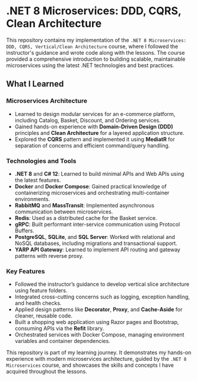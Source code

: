 
# .NET 8 Microservices: DDD, CQRS, Clean Architecture

This repository contains my implementation of the `.NET 8 Microservices: DDD, CQRS, Vertical/Clean Architecture` course, where I followed the instructor's guidance and wrote code along with the lessons. The course provided a comprehensive introduction to building scalable, maintainable microservices using the latest .NET technologies and best practices.

## What I Learned

### Microservices Architecture
- Learned to design modular services for an e-commerce platform, including Catalog, Basket, Discount, and Ordering services.
- Gained hands-on experience with **Domain-Driven Design (DDD)** principles and **Clean Architecture** for a layered application structure.
- Explored the **CQRS** pattern and implemented it using **MediatR** for separation of concerns and efficient command/query handling.

### Technologies and Tools
- **.NET 8** and **C# 12**: Learned to build minimal APIs and Web APIs using the latest features.
- **Docker** and **Docker Compose**: Gained practical knowledge of containerizing microservices and orchestrating multi-container environments.
- **RabbitMQ** and **MassTransit**: Implemented asynchronous communication between microservices.
- **Redis**: Used as a distributed cache for the Basket service.
- **gRPC**: Built performant inter-service communication using Protocol Buffers.
- **PostgreSQL**, **SQLite**, and **SQL Server**: Worked with relational and NoSQL databases, including migrations and transactional support.
- **YARP API Gateway**: Learned to implement API routing and gateway patterns with reverse proxy.

### Key Features
- Followed the instructor’s guidance to develop vertical slice architecture using feature folders.
- Integrated cross-cutting concerns such as logging, exception handling, and health checks.
- Applied design patterns like **Decorator**, **Proxy**, and **Cache-Aside** for cleaner, reusable code.
- Built a shopping web application using Razor pages and Bootstrap, consuming APIs via the **Refit** library.
- Orchestrated services with Docker Compose, managing environment variables and container dependencies.

This repository is part of my learning journey. It demonstrates my hands-on experience with modern microservices architecture, guided by the `.NET 8 Microservices` course, and showcases the skills and concepts I have acquired throughout the lessons.

